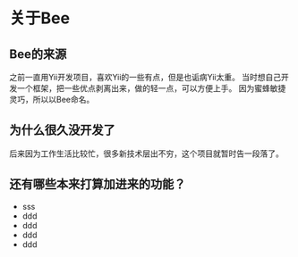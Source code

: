 # 关于Bee

## Bee的来源
之前一直用Yii开发项目，喜欢Yii的一些有点，但是也诟病Yii太重。
当时想自己开发一个框架，把一些优点剥离出来，做的轻一点，可以方便上手。
因为蜜蜂敏捷灵巧，所以以Bee命名。

## 为什么很久没开发了
后来因为工作生活比较忙，很多新技术层出不穷，这个项目就暂时告一段落了。

## 还有哪些本来打算加进来的功能？
- sss
- ddd
- ddd
- ddd
- ddd

